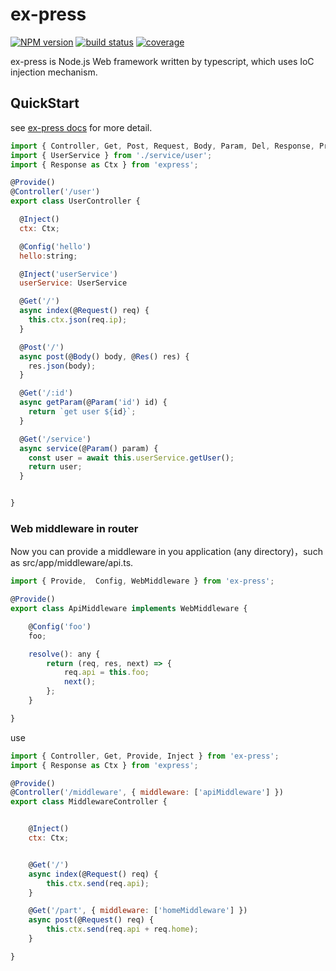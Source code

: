 # ex-press

[![NPM version][npm-image]][npm-url]
[![build status][travis-image]][travis-url]
[![coverage][coverage-image]][coverage-url]

[npm-image]: https://img.shields.io/npm/v/ex-press.svg?style=flat-square
[npm-url]: https://npmjs.org/package/ex-press
[travis-image]: https://travis-ci.org/yviscool/ex-press.svg?branch=master
[travis-url]: https://travis-ci.org/yviscool/ex-press
[coverage-url]: https://coveralls.io/github/yviscool/ex-press
[coverage-image]: https://coveralls.io/repos/github/yviscool/ex-press/badge.svg

ex-press is Node.js Web framework written by typescript, which uses IoC injection mechanism.

## QuickStart

<!-- add docs here for user -->

see [ex-press docs][express] for more detail.

```js
import { Controller, Get, Post, Request, Body, Param, Del, Response, Provide, Inject } from 'ex-press';
import { UserService } from './service/user';
import { Response as Ctx } from 'express';

@Provide()
@Controller('/user')
export class UserController {

  @Inject()
  ctx: Ctx;

  @Config('hello')
  hello:string;

  @Inject('userService')
  userService: UserService

  @Get('/')
  async index(@Request() req) {
    this.ctx.json(req.ip);
  }

  @Post('/')
  async post(@Body() body, @Res() res) {
    res.json(body);
  }

  @Get('/:id')
  async getParam(@Param('id') id) {
    return `get user ${id}`;
  }

  @Get('/service')
  async service(@Param() param) {
    const user = await this.userService.getUser();
    return user;
  }


}
```

### Web middleware in router 

Now you can provide a middleware in you application (any directory)，such as src/app/middleware/api.ts.

```js
import { Provide,  Config, WebMiddleware } from 'ex-press';

@Provide()
export class ApiMiddleware implements WebMiddleware {

    @Config('foo')
    foo;

    resolve(): any {
        return (req, res, next) => {
            req.api = this.foo;
            next();
        };
    }

}
```
use 

```js
import { Controller, Get, Provide, Inject } from 'ex-press';
import { Response as Ctx } from 'express';

@Provide()
@Controller('/middleware', { middleware: ['apiMiddleware'] })
export class MiddlewareController {


    @Inject()
    ctx: Ctx;


    @Get('/')
    async index(@Request() req) {
        this.ctx.send(req.api);
    }

    @Get('/part', { middleware: ['homeMiddleware'] })
    async post(@Request() req) {
        this.ctx.send(req.api + req.home);
    }

}

```




[express]: https://expressjs.com
